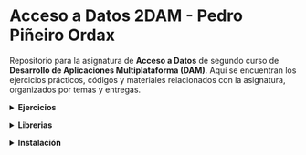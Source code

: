 # Acceso a Datos 2DAM - Pedro Piñeiro Ordax

Repositorio para la asignatura de **Acceso a Datos** de segundo curso de **Desarrollo de Aplicaciones Multiplataforma (DAM)**. Aquí se encuentran los ejercicios prácticos, códigos y materiales relacionados con la asignatura, organizados por temas y entregas.

<details>
  <summary><strong>Ejercicios</strong></summary>
<p></p>

   <details>
   <summary><strong>Manipulación de Archivos y Serialización de Datos</strong></summary>
      <p></p>

   1. [**Arquivos**](01_ClaseFile/Ej1AD_arquivos)

   2. [**CopyBytesTexto**](01_ClaseFile/Ej2AD_copyBytesTexto)

   3. [**CopyBytesImaxe**](01_ClaseFile/Ej3AD_CopyBytesImaxe)

   4.  [**PrimitiveWriteUTF**](01_ClaseFile/Ej4AD_PrimitiveWriteUtf)

   5. [**PrimitiveWriteChars**](01_ClaseFile/Ej5AD_PrimitiveWriteChars)

   6. [**PrimitiveUTFChars**](01_ClaseFile/Ej6AD_PrimitiveUTFChars)

   7. [**ProductsStream**](01_ClaseFile/Ej7AD_ProductsStream)

   8. [**CopyCaracteres**](01_ClaseFile/Ej8AD_CopyCaracteres)

   9. [**CopyCaracteres2**](01_ClaseFile/Ej9AD_CopyCaracteres2)

   10. [**TextoDelimitado**](01_ClaseFile/Ej10AD_TextoDelimitado)

   11. [**Aleatorio**](01_ClaseFile/Ej11AD_Aleatorio)

   </details>

   <details>
   <summary><strong>Serialización</strong></summary>
   <p></p>

   1. [**Serializacion1**](02_Serializacion/Ej12AD_Serializacion1)

   2. [**Serializacion2**](02_Serializacion/Ej13AD_Serializacion2)

   </details>

   <details>
   <summary><strong>Base Relacional</strong></summary>
   <p></p>

   1. [**Base Relacional A**](03_BaseRelacional/BaseRelacionalA)

   2. [**Base Relacional B**](03_BaseRelacional/BaseRelacionalB)

   3. [**Base Relacional C**](03_BaseRelacional/BaseRelacionalC)

   4. [**Base Relacional D**](03_BaseRelacional/BaseRelacionalD)

   </details>

   <details>
   <summary><strong>Hibernate</strong></summary>
   <p></p>

   1. [**Pokemon Parte 1**](04_Hibernate/PokemonP1)

   2. [**Pokemon Parte 2**](04_Hibernate/PokemonP2)

   3. [**Pokemon Parte 3**](04_Hibernate/PokemonP3)

   </details>

</details>

<p></p>
<details>
  <summary><strong>Librerias</strong></summary>
<p></p>

[Libreria Postgres](Librerias/LibreriaPostgres)

[Librerias Hibernate](Librerias/LibreriaHibernate)

</details>

<p></p>
<details>
  <summary><strong>Instalación</strong></summary>
<p></p>

Para ejecutar los ejercicios en tu entorno local, clona el repositorio:
```bash
git clone https://github.com/PedroPineiro/AccesoDatos_2DAM.git
```
Y abre el proyecto en el IDE de tu preferencia. Cada ejercicio se encuentra en una carpeta independiente, con su propio código y enunciado.
</details>